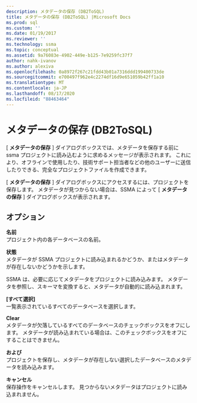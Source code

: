 ```yaml
---
description: メタデータの保存 (DB2ToSQL)
title: メタデータの保存 (DB2ToSQL) |Microsoft Docs
ms.prod: sql
ms.custom: ''
ms.date: 01/19/2017
ms.reviewer: ''
ms.technology: ssma
ms.topic: conceptual
ms.assetid: 9a76083e-4902-449e-b125-7e9259fc37f7
author: nahk-ivanov
ms.author: alexiva
ms.openlocfilehash: 0a8972f267c21fdd43b01a7316ddd199400733de
ms.sourcegitcommit: e700497f962e4c2274df16d9e651059b42ff1a10
ms.translationtype: MT
ms.contentlocale: ja-JP
ms.lasthandoff: 08/17/2020
ms.locfileid: "88463464"
---
```

# <a name="save-metadata-db2tosql"></a>メタデータの保存 (DB2ToSQL)
[ **メタデータの保存** ] ダイアログボックスでは、メタデータを保存する前に ssma プロジェクトに読み込むように求めるメッセージが表示されます。 これにより、オフラインで使用したり、技術サポート担当者などの他のユーザーに送信したりできる、完全なプロジェクトファイルを作成できます。  
  
[ **メタデータの保存** ] ダイアログボックスにアクセスするには、プロジェクトを保存します。 メタデータが見つからない場合は、SSMA によって [ **メタデータの保存** ] ダイアログボックスが表示されます。  
  
## <a name="options"></a>オプション  
**名前**  
プロジェクト内の各データベースの名前。  
  
**状態**  
メタデータが SSMA プロジェクトに読み込まれるかどうか、またはメタデータが存在しないかどうかを示します。  
  
SSMA は、必要に応じてメタデータをプロジェクトに読み込みます。 メタデータを参照し、スキーマを変換すると、メタデータが自動的に読み込まれます。  
  
**[すべて選択]**  
一覧表示されているすべてのデータベースを選択します。  
  
**Clear**  
メタデータが欠落しているすべてのデータベースのチェックボックスをオフにします。 メタデータが読み込まれている場合は、このチェックボックスをオフにすることはできません。  
  
**および**  
プロジェクトを保存し、メタデータが存在しない選択したデータベースのメタデータを読み込みます。  
  
**キャンセル**  
保存操作をキャンセルします。 見つからないメタデータはプロジェクトに読み込まれません。  
  

